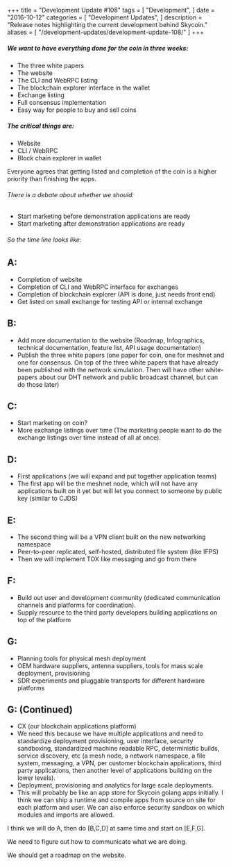 +++
title = "Development Update #108"
tags = [
    "Development",
]
date = "2016-10-12"
categories = [
    "Development Updates",
]
description = "Release notes highlighting the current development behind Skycoin."
aliases = [
	"/development-updates/development-update-108/"
]
+++

##### We want to have everything done for the coin in three weeks:
- The three white papers
- The website
- The CLI and WebRPC listing
- The blockchain explorer interface in the wallet
- Exchange listing
- Full consensus implementation
- Easy way for people to buy and sell coins

##### The critical things are:
- Website
- CLI / WebRPC
- Block chain explorer in wallet

Everyone agrees that getting listed and completion of the coin is a higher priority than finishing the apps.

###### There is a debate about whether we should:
- Start marketing before demonstration applications are ready
- Start marketing after demonstration applications are ready

###### So the time line looks like:

## A:
- Completion of website
- Completion of CLI and WebRPC interface for exchanges
- Completion of blockchain explorer (API is done, just needs front end)
- Get listed on small exchange for testing API or internal exchange

## B:
- Add more documentation to the website (Roadmap, Infographics, technical documentation, feature list, API usage documentation)
- Publish the three white papers (one paper for coin, one for meshnet and one for consensus. On top of the three white papers that have already been published with the network simulation. Then will have other white-papers about our DHT network and public broadcast channel, but can do those later)

## C:
- Start marketing on coin?
- More exchange listings over time (The marketing people want to do the exchange listings over time instead of all at once).

## D:
- First applications (we will expand and put together application teams)
- The first app will be the meshnet node, which will not have any applications built on it yet but will let you connect to someone by public key (similar to CJDS)

## E:
- The second thing will be a VPN client built on the new networking namespace
- Peer-to-peer replicated, self-hosted, distributed file system (like IFPS)
- Then we will implement TOX like messaging and go from there

## F:
- Build out user and development community (dedicated communication channels and platforms for coordination).
- Supply resource to the third party developers building applications on top of the platform

## G:
- Planning tools for physical mesh deployment
- OEM hardware suppliers, antenna suppliers, tools for mass scale deployment, provisioning
- SDR experiments and pluggable transports for different hardware platforms

## G: (Continued)
- CX (our blockchain applications platform)
- We need this because we have multiple applications and need to standardize deployment provisioning, user interface, security sandboxing, standardized machine readable RPC, deterministic builds, service discovery, etc (a mesh node, a network namespace, a file system, messaging, a VPN, per customer blockchain applications, third party applications, then another level of applications building on the lower levels).
- Deployment, provisioning and analytics for large scale deployments.
- This will probably be like an app store for Skycoin golang apps initially. I think we can ship a runtime and compile apps from source on site for each platform and user. We can also enforce security sandbox on which modules and imports are allowed.

I think we will do A, then do [B,C,D] at same time and start on [E,F,G].

We need to figure out how to communicate what we are doing.

We should get a roadmap on the website.

